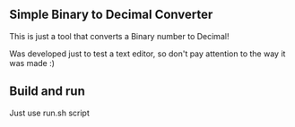 ## Simple Binary to Decimal Converter

This is just a tool that converts a Binary number to Decimal!

Was developed just to test a text editor, so don't pay attention to the way it was made :)

## Build and run

Just use run.sh script

